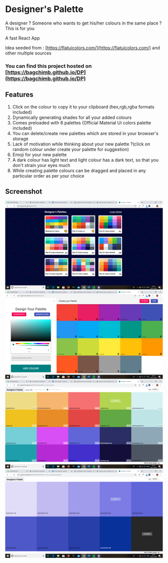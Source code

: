 # Designer's Palette

A designer ? Someone who wants to get his/her colours in the same place ?
This is for you

A fast React App

Idea seeded from :
 [https://flatuicolors.com/](https://flatuicolors.com/) and other multiple sources
 
 ### You can find this project hosted on [https://bagchimb.github.io/DP](https://bagchimb.github.io/DP)
 
 ## Features
1.  Click on the colour to copy it to your clipboard (hex,rgb,rgba formats included) 
2.  Dynamically generating shades for all your added colours
3.  Comes preloaded with 6 palettes (Official Material Ui colors palette included)
4.  You can delete/create new palettes which are stored in your browser's storage
5.  Lack of motivation while thinking about your new palette ?(click on random colour under create your palette for suggestion)
6.  Emoji for your new palette
7.  A dark colour has light text and light colour has a dark text, so that you don't strain your eyes much
8.  While creating palette colours can be dragged and placed in any particular order as per your choice

## Screenshot
![image](/Screenshots/Screenshot45.png)
![image](/Screenshots/Screenshot46.png)
![image](/Screenshots/Screenshot47.png)
![image](/Screenshots/Screenshot48.png)
